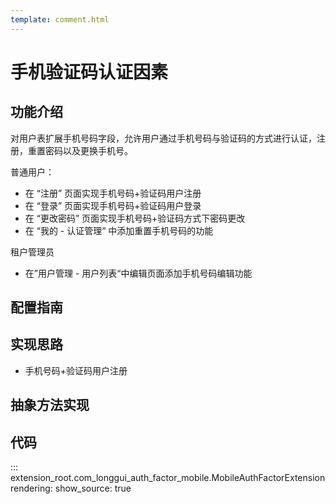 ```yaml
---
template: comment.html
---
```


# 手机验证码认证因素
## 功能介绍

对用户表扩展手机号码字段，允许用户通过手机号码与验证码的方式进行认证，注册，重置密码以及更换手机号。

普通用户：

* 在 “注册” 页面实现手机号码+验证码用户注册
* 在 “登录” 页面实现手机号码+验证码用户登录
* 在 “更改密码” 页面实现手机号码+验证码方式下密码更改
* 在 “我的 - 认证管理“ 中添加重置手机号码的功能

租户管理员

* 在”用户管理 - 用户列表“中编辑页面添加手机号码编辑功能

## 配置指南

## 实现思路

* 手机号码+验证码用户注册


## 抽象方法实现

## 代码

::: extension_root.com_longgui_auth_factor_mobile.MobileAuthFactorExtension
    rendering:
        show_source: true


